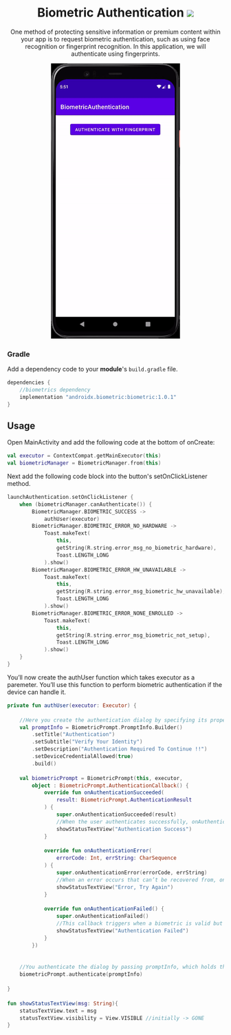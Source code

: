 <h1 align="center"> Biometric Authentication <img src='https://image.flaticon.com/icons/png/512/125/125503.png' width=30, heihgt=30> </h1>


<p align="center">
One method of protecting sensitive information or premium content within your app is to request biometric authentication, such as using face recognition or fingerprint recognition. In this application, we will authenticate using fingerprints.
</p>


<p align="center">
  <img src='https://github.com/ayhanunal/BiometricAuthentication/blob/main/ss/biometric_app.gif' width=300 heihgt=300>
</p>

### Gradle 
Add a dependency code to your **module**'s `build.gradle` file.
```gradle
dependencies {
    //biometrics dependency
    implementation "androidx.biometric:biometric:1.0.1"
}
```
## Usage
Open MainActivity and add the following code at the bottom of onCreate:

```kotlin
val executor = ContextCompat.getMainExecutor(this)
val biometricManager = BiometricManager.from(this)
```

Next add the following code block into the button's setOnClickListener method.

```kotlin
launchAuthentication.setOnClickListener {
    when (biometricManager.canAuthenticate()) {
        BiometricManager.BIOMETRIC_SUCCESS ->
            authUser(executor)
        BiometricManager.BIOMETRIC_ERROR_NO_HARDWARE ->
            Toast.makeText(
                this,
                getString(R.string.error_msg_no_biometric_hardware),
                Toast.LENGTH_LONG
            ).show()
        BiometricManager.BIOMETRIC_ERROR_HW_UNAVAILABLE ->
            Toast.makeText(
                this,
                getString(R.string.error_msg_biometric_hw_unavailable),
                Toast.LENGTH_LONG
            ).show()
        BiometricManager.BIOMETRIC_ERROR_NONE_ENROLLED ->
            Toast.makeText(
                this,
                getString(R.string.error_msg_biometric_not_setup),
                Toast.LENGTH_LONG
            ).show()
    }
}
```

You’ll now create the authUser function which takes executor as a paremeter. You’ll use this function to perform biometric authentication if the device can handle it.

```kotlin
private fun authUser(executor: Executor) {
    
    //Here you create the authentication dialog by specifying its properties.
    val promptInfo = BiometricPrompt.PromptInfo.Builder()
        .setTitle("Authentication")
        .setSubtitle("Verify Your Identity")
        .setDescription("Authentication Required To Continue !!")
        .setDeviceCredentialAllowed(true)
        .build()

    val biometricPrompt = BiometricPrompt(this, executor,
        object : BiometricPrompt.AuthenticationCallback() {
            override fun onAuthenticationSucceeded(
                result: BiometricPrompt.AuthenticationResult
            ) {
                super.onAuthenticationSucceeded(result)
                //When the user authenticates successfully, onAuthenticationSucceeded is triggered.
                showStatusTextView("Authentication Success")
            }

            override fun onAuthenticationError(
                errorCode: Int, errString: CharSequence
            ) {
                super.onAuthenticationError(errorCode, errString)
                //When an error occurs that can’t be recovered from, onAuthenticationError is triggered.
                showStatusTextView("Error, Try Again")
            }

            override fun onAuthenticationFailed() {
                super.onAuthenticationFailed()
                //This callback triggers when a biometric is valid but isn’t recognized.
                showStatusTextView("Authentication Failed")
            }
        })


    //You authenticate the dialog by passing promptInfo, which holds the dialog properties, to biometricPrompt so you can see the dialog.
    biometricPrompt.authenticate(promptInfo) 

}

fun showStatusTextView(msg: String){
    statusTextView.text = msg
    statusTextView.visibility = View.VISIBLE //initially -> GONE
}
```
